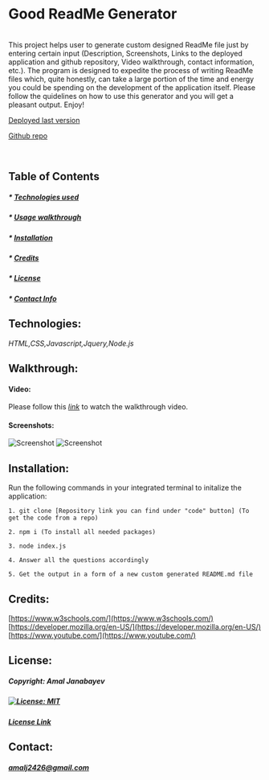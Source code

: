 
  # Good ReadMe Generator 


  <br>
  This project helps user to generate custom designed ReadMe file just by entering certain input (Description, Screenshots, Links to the deployed application and github repository, Video walkthrough, contact information, etc.). The program is designed to expedite the process of writing ReadMe files which, quite honestly, can take a large portion of the time and energy you could be spending on the development of the application itself. Please follow the quidelines on how to use this generator and you will get a pleasant output. Enjoy! 

  <br>

   [Deployed last version](deployed-link.com)

   [Github repo](githubrepo.com)

  <br>

  ## Table of Contents 
 
  ##### * [Technologies used](#Technologies)
  ##### * [Usage walkthrough](#Walkthrough)
  ##### * [Installation](#Installation)
  ##### * [Credits](#Credits)
  ##### * [License](#License)
  ##### * [Contact Info](#Contact)


  ## Technologies:
   _*HTML,CSS,Javascript,Jquery,Node.js*_

  ## Walkthrough:
  #### Video:
  Please follow this *[link](walkthrough.video)* to watch the walkthrough video.

  #### Screenshots:
  ![Screenshot](./Assets/Images/Portfoliopicta.png)
  ![Screenshot](./Assets/Images/SecondScreenshot.png)

  ## Installation:
  Run the following commands in your integrated terminal to initalize the application:

    1. git clone [Repository link you can find under "code" button] (To get the code from a repo)

    2. npm i (To install all needed packages)

    3. node index.js

    4. Answer all the questions accordingly

    5. Get the output in a form of a new custom generated README.md file
  
  ## Credits:
  [https://www.w3schools.com/](https://www.w3schools.com/)
  [https://developer.mozilla.org/en-US/](https://developer.mozilla.org/en-US/)
  [https://www.youtube.com/](https://www.youtube.com/)

  ## License: 

  ##### Copyright: Amal Janabayev

  ##### [![License: MIT](https://img.shields.io/badge/License-MIT-yellow.svg)](https://opensource.org/licenses/MIT)

  ##### [License Link](https://opensource.org/licenses/MIT)


  ## Contact: 

  ##### amalj2426@gmail.com
